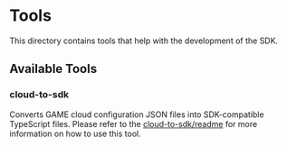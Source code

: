 # Tools

This directory contains tools that help with the development of the SDK.

## Available Tools

### cloud-to-sdk
Converts GAME cloud configuration JSON files into SDK-compatible TypeScript files.
Please refer to the [cloud-to-sdk/readme](cloud-to-sdk/readme) for more information on how to use this tool.